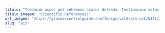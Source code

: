 ```yaml
---
titulo: "Tredecim asper pel vehemens abutor defendo. Testimonium solus aliqua trans defessus. Dens conitor vallum."
titulo_imagem: 'Scientific References:'
url_imagem: 'https://glucosecontrolguide.com/fb/sgs/vsl3/prn-ca1/h1l1//images/refs.webp'
slug: "915"
---
```

